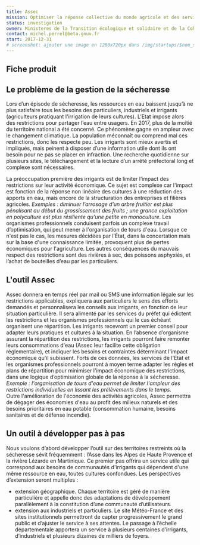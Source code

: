 ```yaml
---
title: Assec
mission: Optimiser la réponse collective du monde agricole et des services de l'Etat au problème de pénurie d'eau en période de sécheresse 
status: investigation
owner: Ministeres de la Transition écologique et solidaire et de la Cohésion des territoires
contact: michel.perrel@beta.gouv.fr
start: 2017-12-31
# screenshot: ajouter une image en 1280x720px dans /img/startups/$nom_startup.png (ou .jpg) et effacer cette ligne
---
```


## Fiche produit

## Le problème de la gestion de la sécheresse

Lors d’un épisode de sécheresse, les ressources en eau baissent jusqu’à ne plus satisfaire tous les besoins des particuliers, industriels et irrigants (agriculteurs pratiquant l'irrigation de leurs cultures). L’Etat impose alors des restrictions pour partager l’eau entre usagers. En 2017, plus de la moitié du territoire national a été concerné. Ce phénomène gagne en ampleur avec le changement climatique.
La population méconnaît ou comprend mal ces restrictions, donc les respecte peu. Les irrigants sont mieux avertis et impliqués, mais peinent à disposer d’une information utile dont ils ont besoin pour ne pas se placer en infraction. Une recherche quotidienne sur plusieurs sites, le téléchargement et la lecture d’un arrêté préfectoral long et complexe sont nécessaires.

La préoccupation première des irrigants est de limiter l’impact des restrictions sur leur activité économique. Ce sujet est complexe car l'impact est fonction de la réponse non linéaire des cultures à une réduction des apports en eau, mais encore de la structuration des entreprises et filières agricoles. *Exemples : diminuer l’arrosage d’un arbre fruitier est plus pénalisant au début du grossissement des fruits ; une grance exploitation en polyculture est plus résiliente qu'une petite en monoculture*. Les organismes professionnels conduisent parfois un complexe travail d’optimisation, qui peut mener à l'organisation de tours d'eau. Lorsque ce n'est pas le cas, les mesures décidées par l’État, dans la concertation mais sur la base d'une connaissance limitée, provoquent plus de pertes économiques pour l'agriculture. Les autres conséquences du mauvais respect des restrictions sont des rivières à sec, des poissons asphyxiés, et l’achat de bouteilles d’eau par les particuliers.

## L'outil Assec

Assec donnera en temps réel par mail ou SMS une information légale sur les restrictions applicables, expliquera aux particuliers le sens des efforts demandés et personnalisera les conseils aux irrigants, en fonction de leur situation particulière. Il sera alimenté par les services du préfet qui édictent les restrictions et les organismes professionnels qui le cas échéant organisent une répartition. Les irrigants recevront un premier conseil pour adapter leurs pratiques et cultures à la situation.
En l’absence d’organisme assurant la répartition des restrictions, les irrigants pourront faire remonter leurs consommations d'eau (Assec leur facilite cette obligation réglementaire), et indiquer les besoins et contraintes déterminant l'impact économique qu'il subissent. 
Forts de ces données, les services de l'Etat et les organismes professionnels pourront à moyen terme adapter les règles et plans de répartition pour minimiser l'impact économique des restrictions, dans une logique d’optimisation globale de la réponse à la sécheresse. *Exemple : l'organisation de tours d'eau permet de limiter l'ampleur des restrictions individuelles en lissant les prélèvements dans le temps.*  
Outre l'amélioration de l'économie des activités agricoles, Assec permettra de dégager des économies d'eau au profit des milieux naturels et des besoins prioritaires en eau potable (consommation humaine, besoins sanitaires et de défense incendie).

## Un outil à développer pas à pas

Nous voulons d’abord développer l’outil sur des territoires restreints où la sécheresse sévit fréquemment : l’Asse dans les Alpes de Haute Provence et la rivière Lézarde en Martinique. Ce premier pas offrira un service utile qui correspond aux besoins de communautés d'irrigants qui dépendent d'une même ressource en eau, toutes cultures confondues. Les perspectives d’extension seront multiples :
- extension géographique. Chaque territoire est géré de manière particulière et appelle donc des adaptations de développement parallèlement à la constitution d’une communauté d’utilisateurs.
- extension aux industriels et particuliers. Le site Météo-France et des sites institutionnels permettront de capter progressivement le grand public et d’ajuster le service à ses attentes.
Le passage à l’échelle départementale apportera un service à plusieurs centaines d’irrigants, d’industriels et plusieurs dizaines de milliers de foyers.
